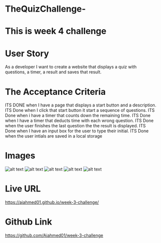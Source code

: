 # TheQuizChallenge-
# This is week 4 challenge

# User Story
As a developer I want to create a website that displays a quiz with questions, a timer, a result and saves that result. 

# The Acceptance Criteria 

ITS DONE
    when I have a page that displays a start button and a description. 
ITS Done 
    when I click that start button it start a sequence of questions.
ITS Done 
    when i have a timer that counts down the remaining time.
ITS Done
    when I have a timer that deducts time with each wrong question. 
ITS Done
    when the user finishes the last question the the result is displayed.
ITS Done 
    when I have an input box for the user to type their initial.
ITS Done 
    when the user intials are saved in a local storage


# Images
![alt text](./assets/1.png)
![alt text](./assets/2.png)
![alt text](./assets/3.png)
![alt text](./assets/4.png)
![alt text](./assets/5.png)


# Live URL 

https://aiahmed01.github.io/week-3-challenge/

# Github Link
https://github.com/Aiahmed01/week-3-challenge
